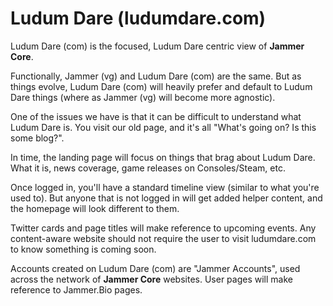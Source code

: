 # Ludum Dare (ludumdare.com)
Ludum Dare (com) is the focused, Ludum Dare centric view of **Jammer Core**.

Functionally, Jammer (vg) and Ludum Dare (com) are the same. But as things evolve, Ludum Dare (com) will heavily prefer and default to Ludum Dare things (where as Jammer (vg) will become more agnostic).

One of the issues we have is that it can be difficult to understand what Ludum Dare is. You visit our old page, and it's all "What's going on? Is this some blog?".

In time, the landing page will focus on things that brag about Ludum Dare. What it is, news coverage, game releases on Consoles/Steam, etc.

Once logged in, you'll have a standard timeline view (similar to what you're used to). But anyone that is not logged in will get added helper content, and the homepage will look different to them.

Twitter cards and page titles will make reference to upcoming events. Any content-aware website should not require the user to visit ludumdare.com to know something is coming soon.

Accounts created on Ludum Dare (com) are "Jammer Accounts", used across the network of **Jammer Core** websites. User pages will make reference to Jammer.Bio pages.
